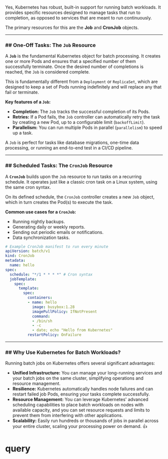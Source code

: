Yes, Kubernetes has robust, built-in support for running batch workloads. It provides specific resources designed to manage tasks that run to completion, as opposed to services that are meant to run continuously.

The primary resources for this are the **Job** and **CronJob** objects.

-----

### \#\# One-Off Tasks: The `Job` Resource

A **`Job`** is the fundamental Kubernetes object for batch processing. It creates one or more Pods and ensures that a specified number of them successfully terminate. Once the desired number of completions is reached, the `Job` is considered complete.

This is fundamentally different from a `Deployment` or `ReplicaSet`, which are designed to keep a set of Pods running indefinitely and will replace any that fail or terminate.

**Key features of a `Job`:**

  * **Completion:** The `Job` tracks the successful completion of its Pods.
  * **Retries:** If a Pod fails, the `Job` controller can automatically retry the task by creating a new Pod, up to a configurable limit (`backoffLimit`).
  * **Parallelism:** You can run multiple Pods in parallel (`parallelism`) to speed up a task.

A `Job` is perfect for tasks like database migrations, one-time data processing, or running an end-to-end test in a CI/CD pipeline.

-----

### \#\# Scheduled Tasks: The `CronJob` Resource

A **`CronJob`** builds upon the `Job` resource to run tasks on a recurring schedule. It operates just like a classic cron task on a Linux system, using the same cron syntax.

On its defined schedule, the `CronJob` controller creates a new `Job` object, which in turn creates the Pod(s) to execute the task.

**Common use cases for a `CronJob`:**

  * Running nightly backups.
  * Generating daily or weekly reports.
  * Sending out periodic emails or notifications.
  * Data synchronization tasks.

<!-- end list -->

```yaml
# Example CronJob manifest to run every minute
apiVersion: batch/v1
kind: CronJob
metadata:
  name: hello
spec:
  schedule: "*/1 * * * *" # Cron syntax
  jobTemplate:
    spec:
      template:
        spec:
          containers:
          - name: hello
            image: busybox:1.28
            imagePullPolicy: IfNotPresent
            command:
            - /bin/sh
            - -c
            - date; echo "Hello from Kubernetes"
          restartPolicy: OnFailure
```

-----

### \#\# Why Use Kubernetes for Batch Workloads?

Running batch jobs on Kubernetes offers several significant advantages:

  * **Unified Infrastructure:** You can manage your long-running services and your batch jobs on the same cluster, simplifying operations and resource management.
  * **Resilience:** Kubernetes automatically handles node failures and can restart failed job Pods, ensuring your tasks complete successfully.
  * **Resource Management:** You can leverage Kubernetes' advanced scheduling capabilities to place batch workloads on nodes with available capacity, and you can set resource requests and limits to prevent them from interfering with other applications.
  * **Scalability:** Easily run hundreds or thousands of jobs in parallel across your entire cluster, scaling your processing power on demand. 👍

# query

